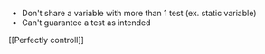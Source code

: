 - Don't share a variable with more than 1 test
  (ex. static variable)
- Can't guarantee a test as intended

[[Perfectly controll]]
